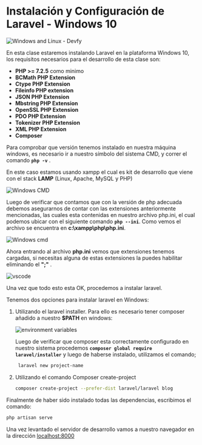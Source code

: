# Instalación y Configuración de Laravel - Windows 10

![Windows and Linux - Devfy](https://i.imgur.com/L3F0jtr.jpeg)

 

En esta clase estaremos instalando Laravel en la plataforma Windows 10, los requisitos necesarios para el desarrollo de esta clase son: 

- **PHP >= 7.2.5** como minimo
- **BCMath PHP Extension**
- **Ctype PHP Extension**
- **Fileinfo PHP extension**
- **JSON PHP Extension**
- **Mbstring PHP Extension**
- **OpenSSL PHP Extension**
- **PDO PHP Extension**
- **Tokenizer PHP Extension**
- **XML PHP Extension**
- **Composer**

Para comprobar que versión tenemos instalado en nuestra máquina windows, es necesario ir a nuestro símbolo del sistema CMD, y correr el comando **```php -v```** .

En este caso estamos usando xampp el cual es kit de desarrollo que viene con el stack **LAMP** (Linux, Apache, MySQL y PHP)

![Windows CMD](https://i.ibb.co/pdgfqkG/cmd.jpg)

Luego de verificar que contamos que con la versión de php adecuada debemos asegurarnos de contar con las extensiones anteriormente mencionadas, las cuales esta contenidas en nuestro archivo php.ini, el cual podemos ubicar con el siguiente comando **```php --ini```**. Como vemos el archivo se encuentra en **c:\xampp\php\php.ini**.

![Windows cmd](https://i.ibb.co/Mhb5Jsc/cmd.jpg)

Ahora entrando al archivo **php.ini** vemos que extensiones tenemos cargadas, si necesitas alguna de estas extensiones la puedes habilitar eliminando el **";"** .

![vscode](https://i.ibb.co/BHk2bft/vscode.jpg)



Una vez que todo esto esta OK, procedemos a instalar laravel.

Tenemos dos opciones para instalar laravel en Windows:

1. Utilizando el laravel installer. Para ello es necesario tener composer añadido a nuestro **$PATH** en windows:

   ![environment variables](https://i.ibb.co/2nN9DbN/environment-variables.jpg)

   Luego de verificar que composer esta correctamente configurado en nuestro sistema procedemos **`composer global require laravel/installer`** y luego de haberse instalado, utilizamos el comando;
   ```bash
   	laravel new project-name
   ```

2. Utilizando el comando Composer create-project 

   ```bash
   composer create-project --prefer-dist laravel/laravel blog
   ```




Finalmente de haber sido instalado todas las dependencias, escribimos el comando:

```bash
php artisan serve
```

Una vez levantado el servidor de desarrollo vamos a nuestro navegador en la dirección [localhost:8000](https://localhost:8000)

